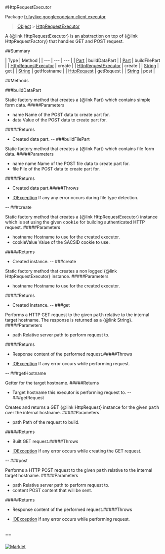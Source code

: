 #HttpRequestExecutor

Package [fr.faylixe.googlecodejam.client.executor](README.md)<br>
> [Object](../../../../java/lang/Object.md) > [HttpRequestExecutor](HttpRequestExecutor.md)

<p>A {@link HttpRequestExecutor} is an abstraction
 on top of {@link HttpRequestFactory} that handles
 GET and POST request.</p>

##Summary


| Type | Method |
| --- | --- | --- |
| [Part](../../../../com/google/api/client/http/Part.md) | buildDataPart |
| [Part](../../../../com/google/api/client/http/Part.md) | buildFilePart |
| [HttpRequestExecutor](HttpRequestExecutor.md) | create |
| [HttpRequestExecutor](HttpRequestExecutor.md) | create |
| [String](../../../../java/lang/String.md) | get |
| [String](../../../../java/lang/String.md) | getHostname |
| [HttpRequest](../../../../com/google/api/client/http/HttpRequest.md) | getRequest |
| [String](../../../../java/lang/String.md) | post |

##Methods

###buildDataPart


Static factory method that creates a {@link Part} which contains
 simple form data.
#####Parameters


* name Name of the POST data to create part for.
* data Value of the POST data to create part for.

#####Returns


* Created data part.
--
###buildFilePart


Static factory method that creates a {@link Part} which contains
 file form data.
#####Parameters


* name name Name of the POST file data to create part for.
* file File of the POST data to create part for.

#####Returns


* Created data part.#####Throws

* [IOException](../../../../java/io/IOException.md) If any any error occurs during file type detection.

--
###create


Static factory method that creates a {@link HttpRequestExecutor} instance
 which is set using the given <tt>cookie</tt> for building authenticated
 HTTP request.
#####Parameters


* hostname Hostname to use for the created executor.
* cookieValue Value of the SACSID cookie to use.

#####Returns


* Created instance.
--
###create


Static factory method that creates a non logged
 {@link HttpRequestExecutor} instance.
#####Parameters


* hostname Hostname to use for the created executor.

#####Returns


* Created instance.
--
###get


Performs a HTTP GET request to the given <tt>path</tt>
 relative to the internal target hostname. The response
 is returned as a {@link String}.
#####Parameters


* path Relative server path to perform request to.

#####Returns


* Response content of the performed request.#####Throws

* [IOException](../../../../java/io/IOException.md) If any error occurs while performing request.

--
###getHostname


Getter for the target hostname.
#####Returns


* Target hostname this executor is performing request to.
--
###getRequest


Creates and returns a GET {@link HttpRequest} instance
 for the given <tt>path</tt> over the internal hostname.
#####Parameters


* path Path of the request to build.

#####Returns


* Built GET request.#####Throws

* [IOException](../../../../java/io/IOException.md) If any error occurs while creating the GET request.

--
###post


Performs a HTTP POST request to the given <tt>path</tt>
 relative to the internal target hostname.
#####Parameters


* path Relative server path to perform request to.
* content POST content that will be sent.

#####Returns


* Response content of the performed request.#####Throws

* [IOException](../../../../java/io/IOException.md) If any error occurs while performing request.

--
---
[![Marklet](https://img.shields.io/badge/Generated%20by-Marklet-green.svg)](https://github.com/Faylixe/marklet)